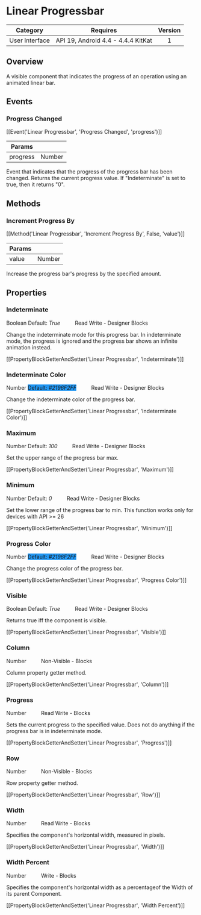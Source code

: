# Linear Progressbar

| Category | Requires | Version |
|:--------:|:-------:|:--------:|
|User Interface|API 19, Android 4.4 - 4.4.4 KitKat|1|

## Overview

A visible component that indicates the progress of an operation using an animated linear bar.

## Events

### Progress Changed

[[Event('Linear Progressbar', 'Progress Changed', 'progress')]]

| Params | []() |
|--------|------|
|progress|Number|


Event that indicates that the progress of the progress bar has been changed. Returns the current progress value. If "Indeterminate" is set to true, then it returns "0".

## Methods

### Increment Progress By

[[Method('Linear Progressbar', 'Increment Progress By', False, 'value')]]

| Params | []() |
|--------|------|
|value|Number|


Increase the progress bar's progress by the specified amount.

## Properties

### Indeterminate

<span class="chip chip-boolean">Boolean</span> <span class="chip chip-boolean">Default: <i>True</i></span>&nbsp;&nbsp;&nbsp;&nbsp;&nbsp;&nbsp;&nbsp;&nbsp;&nbsp;&nbsp;<span class="chip chip-rw">Read</span> <span class="chip chip-rw">Write</span> - <span class="chip chip-bd">Designer</span> <span class="chip chip-bd">Blocks</span> 

Change the indeterminate mode for this progress bar. In indeterminate mode, the progress is ignored and the progress bar shows an infinite animation instead.

[[PropertyBlockGetterAndSetter('Linear Progressbar', 'Indeterminate')]]

### Indeterminate Color

<span class="chip chip-number">Number</span> <span class="chip chip-number" style="background-color: #2196F2;">Default: <i>#2196F2FF</i></span>&nbsp;&nbsp;&nbsp;&nbsp;&nbsp;&nbsp;&nbsp;&nbsp;&nbsp;&nbsp;<span class="chip chip-rw">Read</span> <span class="chip chip-rw">Write</span> - <span class="chip chip-bd">Designer</span> <span class="chip chip-bd">Blocks</span> 

Change the indeterminate color of the progress bar.

[[PropertyBlockGetterAndSetter('Linear Progressbar', 'Indeterminate Color')]]

### Maximum

<span class="chip chip-number">Number</span> <span class="chip chip-number">Default: <i>100</i></span>&nbsp;&nbsp;&nbsp;&nbsp;&nbsp;&nbsp;&nbsp;&nbsp;&nbsp;&nbsp;<span class="chip chip-rw">Read</span> <span class="chip chip-rw">Write</span> - <span class="chip chip-bd">Designer</span> <span class="chip chip-bd">Blocks</span> 

Set the upper range of the progress bar max.

[[PropertyBlockGetterAndSetter('Linear Progressbar', 'Maximum')]]

### Minimum

<span class="chip chip-number">Number</span> <span class="chip chip-number">Default: <i>0</i></span>&nbsp;&nbsp;&nbsp;&nbsp;&nbsp;&nbsp;&nbsp;&nbsp;&nbsp;&nbsp;<span class="chip chip-rw">Read</span> <span class="chip chip-rw">Write</span> - <span class="chip chip-bd">Designer</span> <span class="chip chip-bd">Blocks</span> 

Set the lower range of the progress bar to min. This function works only for devices with API &gt;= 26

[[PropertyBlockGetterAndSetter('Linear Progressbar', 'Minimum')]]

### Progress Color

<span class="chip chip-number">Number</span> <span class="chip chip-number" style="background-color: #2196F2;">Default: <i>#2196F2FF</i></span>&nbsp;&nbsp;&nbsp;&nbsp;&nbsp;&nbsp;&nbsp;&nbsp;&nbsp;&nbsp;<span class="chip chip-rw">Read</span> <span class="chip chip-rw">Write</span> - <span class="chip chip-bd">Designer</span> <span class="chip chip-bd">Blocks</span> 

Change the progress color of the progress bar.

[[PropertyBlockGetterAndSetter('Linear Progressbar', 'Progress Color')]]

### Visible

<span class="chip chip-boolean">Boolean</span> <span class="chip chip-boolean">Default: <i>True</i></span>&nbsp;&nbsp;&nbsp;&nbsp;&nbsp;&nbsp;&nbsp;&nbsp;&nbsp;&nbsp;<span class="chip chip-rw">Read</span> <span class="chip chip-rw">Write</span> - <span class="chip chip-bd">Designer</span> <span class="chip chip-bd">Blocks</span> 

Returns true iff the component is visible.

[[PropertyBlockGetterAndSetter('Linear Progressbar', 'Visible')]]

### Column

<span class="chip chip-number">Number</span>&nbsp;&nbsp;&nbsp;&nbsp;&nbsp;&nbsp;&nbsp;&nbsp;&nbsp;&nbsp;<span class="chip chip-rw">Non-Visible</span> - <span class="chip chip-bd">Blocks</span> 

Column property getter method.

[[PropertyBlockGetterAndSetter('Linear Progressbar', 'Column')]]

### Progress

<span class="chip chip-number">Number</span>&nbsp;&nbsp;&nbsp;&nbsp;&nbsp;&nbsp;&nbsp;&nbsp;&nbsp;&nbsp;<span class="chip chip-rw">Read</span> <span class="chip chip-rw">Write</span> - <span class="chip chip-bd">Blocks</span> 

Sets the current progress to the specified value. Does not do anything if the progress bar is in indeterminate mode.

[[PropertyBlockGetterAndSetter('Linear Progressbar', 'Progress')]]

### Row

<span class="chip chip-number">Number</span>&nbsp;&nbsp;&nbsp;&nbsp;&nbsp;&nbsp;&nbsp;&nbsp;&nbsp;&nbsp;<span class="chip chip-rw">Non-Visible</span> - <span class="chip chip-bd">Blocks</span> 

Row property getter method.

[[PropertyBlockGetterAndSetter('Linear Progressbar', 'Row')]]

### Width

<span class="chip chip-number">Number</span>&nbsp;&nbsp;&nbsp;&nbsp;&nbsp;&nbsp;&nbsp;&nbsp;&nbsp;&nbsp;<span class="chip chip-rw">Read</span> <span class="chip chip-rw">Write</span> - <span class="chip chip-bd">Blocks</span> 

Specifies the component's horizontal width, measured in pixels.

[[PropertyBlockGetterAndSetter('Linear Progressbar', 'Width')]]

### Width Percent

<span class="chip chip-number">Number</span>&nbsp;&nbsp;&nbsp;&nbsp;&nbsp;&nbsp;&nbsp;&nbsp;&nbsp;&nbsp;<span class="chip chip-rw">Write</span> - <span class="chip chip-bd">Blocks</span> 

Specifies the component's horizontal width as a percentageof the Width of its parent Component.

[[PropertyBlockGetterAndSetter('Linear Progressbar', 'Width Percent')]]